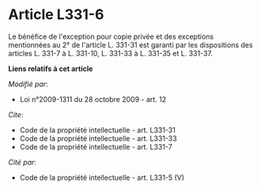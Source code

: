 # Article L331-6

Le bénéfice de l'exception pour copie privée et des exceptions mentionnées au 2° de l'article L. 331-31 est garanti par les
dispositions des articles L. 331-7 à L. 331-10, L. 331-33 à L. 331-35 et L. 331-37.

**Liens relatifs à cet article**

_Modifié par_:

  - Loi n°2009-1311 du 28 octobre 2009 - art. 12

_Cite_:

  - Code de la propriété intellectuelle - art. L331-31
  - Code de la propriété intellectuelle - art. L331-33
  - Code de la propriété intellectuelle - art. L331-7

_Cité par_:

  - Code de la propriété intellectuelle - art. L331-5 (V)
